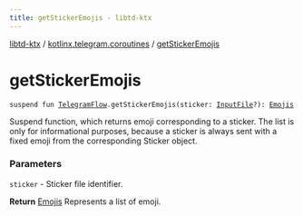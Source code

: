 ```yaml
---
title: getStickerEmojis - libtd-ktx
---
```


[libtd-ktx](../index.html) / [kotlinx.telegram.coroutines](index.html) / [getStickerEmojis](./get-sticker-emojis.html)

# getStickerEmojis

`suspend fun `[`TelegramFlow`](../kotlinx.telegram.core/-telegram-flow/index.html)`.getStickerEmojis(sticker: `[`InputFile`](https://tdlibx.github.io/td/docs/org/drinkless/td/libcore/telegram/TdApi.InputFile.html)`?): `[`Emojis`](https://tdlibx.github.io/td/docs/org/drinkless/td/libcore/telegram/TdApi.Emojis.html)

Suspend function, which returns emoji corresponding to a sticker. The list is only for
informational purposes, because a sticker is always sent with a fixed emoji from the corresponding
Sticker object.

### Parameters

`sticker` - Sticker file identifier.

**Return**
[Emojis](https://tdlibx.github.io/td/docs/org/drinkless/td/libcore/telegram/TdApi.Emojis.html) Represents a list of emoji.

